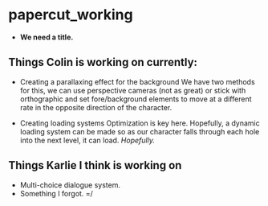 # papercut_working

* **We need a title.**

## Things Colin is working on currently:

* Creating a parallaxing effect for the background
  We have two methods for this, we can use perspective cameras (not as great) or stick with orthographic and set fore/background elements to move at a different rate in the opposite direction of the character.
  
* Creating loading systems
  Optimization is key here. Hopefully, a dynamic loading system can be made so as our character falls through each hole into the next level, it can load. _Hopefully._
  
  
## Things Karlie I think is working on

* Multi-choice dialogue system.
* Something I forgot. =/

